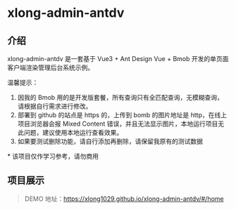 # xlong-admin-antdv

## 介绍

xlong-admin-antdv 是一套基于 Vue3 + Ant Design Vue + Bmob 开发的单页面客户端渲染管理后台系统示例。

温馨提示：

1. 因我的 Bmob 用的是开发版套餐，所有查询只有全匹配查询，无模糊查询，请根据自行需求进行修改。
2. 部署到 github 的站点是 https 的，上传到 bomb 的图片地址是 http，在线上项目浏览器会报 Mixed Content 错误，并且无法显示图片，本地运行项目无此问题，建议使用本地运行查看效果。
3. 如果要测试删除功能，请自行添加再删除，请保留我原有的测试数据

\* 该项目仅作学习参考，请勿商用

## 项目展示

> DEMO 地址：https://xlong1029.github.io/xlong-admin-antdv/#/home
